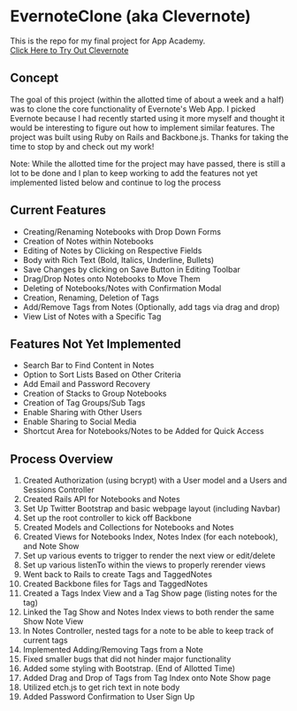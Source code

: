 # EvernoteClone (aka Clevernote)
This is the repo for my final project for App Academy.  
[Click Here to Try Out Clevernote](http://clevernote.alberthung.net)

## Concept
The goal of this project (within the allotted time of about a week and a half) was to clone the core functionality of Evernote's Web App. I picked Evernote because I had recently started using it more myself and thought it would be interesting to figure out how to implement similar features. The project was built using Ruby on Rails and Backbone.js. Thanks for taking the time to stop by and check out my work!  

Note: While the allotted time for the project may have passed, there is still a lot to be done and I plan to keep working to add the features not yet implemented listed below and continue to log the process

## Current Features
* Creating/Renaming Notebooks with Drop Down Forms
* Creation of Notes within Notebooks
* Editing of Notes by Clicking on Respective Fields
* Body with Rich Text (Bold, Italics, Underline, Bullets)
* Save Changes by clicking on Save Button in Editing Toolbar
* Drag/Drop Notes onto Notebooks to Move Them
* Deleting of Notebooks/Notes with Confirmation Modal
* Creation, Renaming, Deletion of Tags
* Add/Remove Tags from Notes (Optionally, add tags via drag and drop)
* View List of Notes with a Specific Tag

## Features Not Yet Implemented
* Search Bar to Find Content in Notes
* Option to Sort Lists Based on Other Criteria
* Add Email and Password Recovery
* Creation of Stacks to Group Notebooks
* Creation of Tag Groups/Sub Tags
* Enable Sharing with Other Users
* Enable Sharing to Social Media
* Shortcut Area for Notebooks/Notes to be Added for Quick Access


## Process Overview
1. Created Authorization (using bcrypt) with a User model and a Users and Sessions Controller
2. Created Rails API for Notebooks and Notes
3. Set Up Twitter Bootstrap and basic webpage layout (including Navbar)
4. Set up the root controller to kick off Backbone
5. Created Models and Collections for Notebooks and Notes
6. Created Views for Notebooks Index, Notes Index (for each notebook), and Note Show
7. Set up various events to trigger to render the next view or edit/delete
8. Set up various listenTo within the views to properly rerender views
9. Went back to Rails to create Tags and TaggedNotes
10. Created Backbone files for Tags and TaggedNotes
11. Created a Tags Index View and a Tag Show page (listing notes for the tag)
12. Linked the Tag Show and Notes Index views to both render the same Show Note View
13. In Notes Controller, nested tags for a note to be able to keep track of current tags
14. Implemented Adding/Removing Tags from a Note
15. Fixed smaller bugs that did not hinder major functionality
16. Added some styling with Bootstrap. (End of Allotted Time)
17. Added Drag and Drop of Tags from Tag Index onto Note Show page
18. Utilized etch.js to get rich text in note body
19. Added Password Confirmation to User Sign Up
